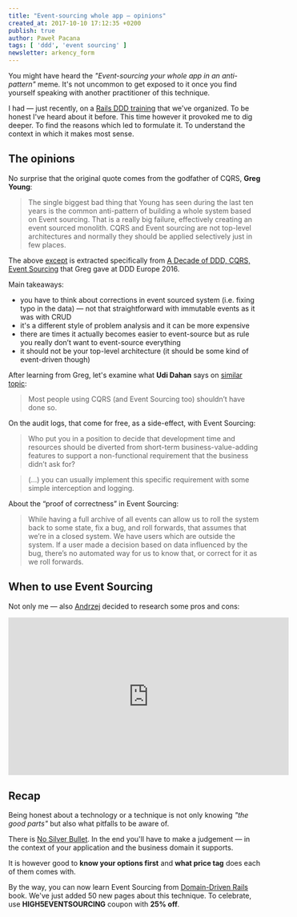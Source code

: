 ```yaml
---
title: "Event-sourcing whole app — opinions"
created_at: 2017-10-10 17:12:35 +0200
publish: true
author: Paweł Pacana
tags: [ 'ddd', 'event sourcing' ]
newsletter: arkency_form
---
```


You might have heard the _"Event-sourcing your whole app in an anti-pattern"_ meme. It's not uncommon to get exposed to it once you find yourself speaking with another practitioner of this technique.

I had — just recently, on a [Rails DDD training](https://blog.arkency.com/ddd-training/) that we've organized. To be honest I've heard about it before. This time however it provoked me to dig deeper. To find the reasons which led to formulate it. To understand the context in which it makes most sense.

<!-- more -->

## The opinions

No surprise that the original quote comes from the godfather of CQRS, **Greg Young**:

> The single biggest bad thing that Young has seen during the last ten years is the common anti-pattern of building a whole system based on Event sourcing. That is a really big failure, effectively creating an event sourced monolith. CQRS and Event sourcing are not top-level architectures and normally they should be applied selectively just in few places.

The above [except](https://www.infoq.com/news/2016/04/event-sourcing-anti-pattern) is extracted specifically from [A Decade of DDD, CQRS, Event Sourcing](https://www.youtube.com/watch?v=LDW0QWie21s) that Greg gave at DDD Europe 2016.

Main takeaways:

- you have to think about corrections in event sourced system (i.e. fixing typo in the data) — not that straightforward with immutable events as it was with CRUD
- it's a different style of problem analysis and it can be more expensive
- there are times it actually becomes easier to event-source but as rule you really don’t want to event-source everything
- it should not be your top-level architecture (it should be some kind of event-driven though)

After learning from Greg, let's examine what **Udi Dahan** says on [similar topic](http://udidahan.com/2011/04/22/when-to-avoid-cqrs/):

> Most people using CQRS (and Event Sourcing too) shouldn’t have done so.

On the audit logs, that come for free, as a side-effect, with Event Sourcing:

> Who put you in a position to decide that development time and resources should be diverted from short-term business-value-adding features to support a non-functional requirement that the business didn’t ask for?

> (…) you can usually implement this specific requirement with some simple interception and logging.

About the “proof of correctness” in Event Sourcing:

> While having a full archive of all events can allow us to roll the system back to some state, fix a bug, and roll forwards, that assumes that we’re in a closed system. We have users which are outside the system. If a user made a decision based on data influenced by the bug, there’s no automated way for us to know that, or correct for it as we roll forwards.

## When to use Event Sourcing

Not only me — also [Andrzej](https://www.youtube.com/channel/UCmrGGj6Y_XQuockwwI3yemA) decided to research some pros and cons:

<iframe width="560" height="315" src="https://www.youtube.com/embed/yHtw5C7mouE?rel=0" frameborder="0" allowfullscreen></iframe>

## Recap

Being honest about a technology or a technique is not only knowing _"the good parts"_ but also what pitfalls to be aware of.

There is [No Silver Bullet](https://en.wikipedia.org/wiki/No_Silver_Bullet). In the end you'll have to make a judgement — in the context of your application and the business domain it supports.

It is however good to **know your options first** and **what price tag** does each of them comes with.

By the way, you can now learn Event Sourcing from [Domain-Driven Rails](https://blog.arkency.com/domain-driven-rails/) book. We've just added 50 new pages about this technique. To celebrate, use **HIGH5EVENTSOURCING** coupon with **25% off**.
